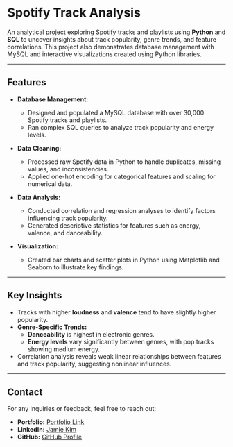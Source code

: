 # Spotify Track Analysis

An analytical project exploring Spotify tracks and playlists using **Python** and **SQL** to uncover insights about track popularity, genre trends, and feature correlations. This project also demonstrates database management with MySQL and interactive visualizations created using Python libraries.

---

## Features

- **Database Management:**
  - Designed and populated a MySQL database with over 30,000 Spotify tracks and playlists.
  - Ran complex SQL queries to analyze track popularity and energy levels.

- **Data Cleaning:**
  - Processed raw Spotify data in Python to handle duplicates, missing values, and inconsistencies.
  - Applied one-hot encoding for categorical features and scaling for numerical data.

- **Data Analysis:**
  - Conducted correlation and regression analyses to identify factors influencing track popularity.
  - Generated descriptive statistics for features such as energy, valence, and danceability.

- **Visualization:**
  - Created bar charts and scatter plots in Python using Matplotlib and Seaborn to illustrate key findings.

---

## Key Insights

- Tracks with higher **loudness** and **valence** tend to have slightly higher popularity.
- **Genre-Specific Trends:**
  - **Danceability** is highest in electronic genres.
  - **Energy levels** vary significantly between genres, with pop tracks showing medium energy.
- Correlation analysis reveals weak linear relationships between features and track popularity, suggesting nonlinear influences.

---

## Contact

For any inquiries or feedback, feel free to reach out:

- **Portfolio:** [Portfolio Link](https://github.com/jamiekm1004/jamiekm1004.github.io.git)
- **LinkedIn:** [Jamie Kim](https://linkedin.com/in/jamie-kim-stat)
- **GitHub:** [GitHub Profile](https://github.com/jamiekm1004)

